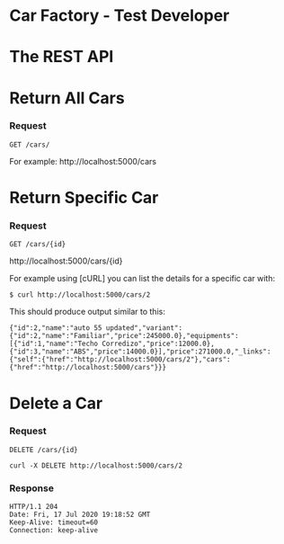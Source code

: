 # Car Factory - Test Developer
# The REST API
# Return All Cars
### Request

`GET /cars/`

For example:
	http://localhost:5000/cars

# Return Specific Car
### Request

`GET /cars/{id}`

http://localhost:5000/cars/{id}

For example using [cURL] you can list the details for a specific car with:

	$ curl http://localhost:5000/cars/2

This should produce output similar to this:

	{"id":2,"name":"auto 55 updated","variant":{"id":2,"name":"Familiar","price":245000.0},"equipments":[{"id":1,"name":"Techo Corredizo","price":12000.0},{"id":3,"name":"ABS","price":14000.0}],"price":271000.0,"_links":{"self":{"href":"http://localhost:5000/cars/2"},"cars":{"href":"http://localhost:5000/cars"}}}

# Delete a Car
### Request

`DELETE /cars/{id}`

    curl -X DELETE http://localhost:5000/cars/2

### Response

	HTTP/1.1 204 
	Date: Fri, 17 Jul 2020 19:18:52 GMT
	Keep-Alive: timeout=60
	Connection: keep-alive
